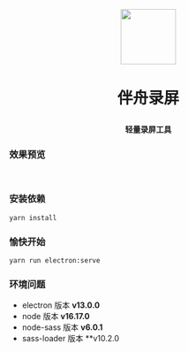 <div align="center">
  <img src="https://s2.loli.net/2022/10/27/l47ARZE1CKPecmV.png" width="100"/>
  <h1 style="border-bottom:0">
    <p>伴舟录屏</p>
    <p style="font-size:14px">轻量录屏工具</p>
  </h1>
</div>

### 效果预览

<br/>

### 安装依赖

```
yarn install
```

### 愉快开始

```
yarn run electron:serve
```

### 环境问题

- electron 版本 **v13.0.0**
- node 版本 **v16.17.0**  
- node-sass 版本 **v6.0.1**
- sass-loader 版本 **v10.2.0
